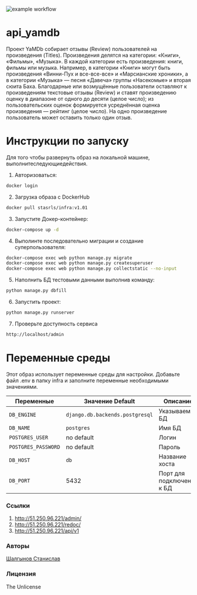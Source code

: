 ![example workflow](https://github.com/stasrls/yamdb_final/actions/workflows/yamdb_workflow.yml/badge.svg)

# api_yamdb
Проект YaMDb собирает отзывы (Review) пользователей на произведения (Titles). Произведения делятся на категории: «Книги», «Фильмы», «Музыка».
В каждой категории есть произведения: книги, фильмы или музыка. Например, в категории «Книги» могут быть произведения «Винни-Пух и все-все-все» и «Марсианские хроники», а в категории «Музыка» — песня «Давеча» группы «Насекомые» и вторая сюита Баха.
Благодарные или возмущённые пользователи оставляют к произведениям текстовые отзывы (Review) и ставят произведению оценку в диапазоне от одного до десяти (целое число); из пользовательских оценок формируется усреднённая оценка произведения — рейтинг (целое число). На одно произведение пользователь может оставить только один отзыв.


# Инструкции по запуску
Для того чтобы развернуть образ на локальной машине, выполнитеследующиедействия.
1. Авторизоваться:
```sh
docker login
```
2. Загрузка образа с DockerHub
```sh
docker pull stasrls/infra:v1.01
```
3. Запустите Докер-контейнер:
```sh
docker-compose up -d
```
4. Выполинте последовательно миграции и создание суперпользователя:
```sh
docker-compose exec web python manage.py migrate
docker-compose exec web python manage.py createsuperuser
docker-compose exec web python manage.py collectstatic --no-input
```
5. Наполнить БД тестовыми данными выполнив команду:
```sh
python manage.py dbfill
```
6. Запустить проект:
```sh
python manage.py runserver
```
7. Проверьте доступность сервиса
```sh
http://localhost/admin
```

# Переменные среды
Этот образ использует переменные среды для настройки. Добавьте файл .env в папку infra и заполните переменные необходимыми значениями.

|Переменные              |Значение Default               |Описание                                            |
|------------------------|-------------------------------|----------------------------------------------------|
|`DB_ENGINE`             |`django.db.backends.postgresql`|Указываем БД                                 |
|`DB_NAME`               |`postgres`                     |Имя БД                                     |
|`POSTGRES_USER`         |no default                     |Логин                           |
|`POSTGRES_PASSWORD`     |no default                     |Пароль                          |
|`DB_HOST`               |`db`                           |Название хоста                       |
|`DB_PORT`               |5432                           |Порт для подключения к БД                           |

### Ссылки
1) http://51.250.96.221/admin/
2) http://51.250.96.221/redoc/
3) http://51.250.96.221/api/v1

### Авторы
[Шалгынов Станислав](https://github.com/stasrls)

### Лицензия
The Unlicense
